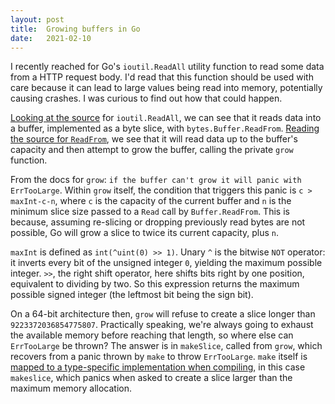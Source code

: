 ```yaml
---
layout: post
title:  Growing buffers in Go
date:   2021-02-10
---
```



I recently reached for Go's `ioutil.ReadAll` utility function to read some data from a HTTP request body. I'd read that this function should be used with care because it can lead to large values being read into memory, potentially causing crashes. I was curious to find out how that could happen.

[Looking at the source](https://golang.org/src/io/ioutil/ioutil.go) for `ioutil.ReadAll`, we can see that it reads data into a buffer, implemented as a byte slice, with `bytes.Buffer.ReadFrom`. [Reading the source for `ReadFrom`](https://golang.org/src/bytes/buffer.go), we see that it will read data up to the buffer's capacity and then attempt to grow the buffer, calling the private `grow` function.

From the docs for `grow`: `if the buffer can't grow it will panic with ErrTooLarge`. Within `grow` itself, the condition that triggers this panic is `c > maxInt-c-n`, where `c` is the capacity of the current buffer and `n` is the minimum slice size passed to a `Read` call by `Buffer.ReadFrom`. This is because, assuming re-slicing or dropping previously read bytes are not possible, Go will grow a slice to twice its current capacity, plus `n`.

`maxInt` is defined as `int(^uint(0) >> 1)`. Unary `^` is the bitwise `NOT` operator: it inverts every bit of the unsigned integer `0`, yielding the maximum possible integer. `>>`, the right shift operator, here shifts bits right by one position, equivalent to dividing by two. So this expression returns the maximum possible signed integer (the leftmost bit being the sign bit).

On a 64-bit architecture then, `grow` will refuse to create a slice longer than `9223372036854775807`. Practically speaking, we're always going to exhaust the available memory before reaching that length, so where else can `ErrTooLarge` be thrown? The answer is in `makeSlice`, called from `grow`, which recovers from a panic thrown by `make` to throw `ErrTooLarge`. `make` itself is [mapped to a type-specific implementation when compiling](https://stackoverflow.com/a/18513087), in this case `makeslice`, which panics when asked to create a slice larger than the maximum memory allocation.
